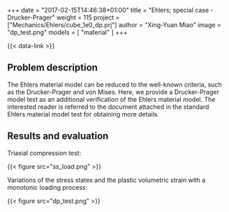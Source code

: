 +++
date = "2017-02-15T14:46:38+01:00"
title = "Ehlers; special case - Drucker-Prager"
weight = 115
project = ["Mechanics/Ehlers/cube_1e0_dp.prj"]
author = "Xing-Yuan Miao"
image = "dp_test.png"
models = [ "material" ]
+++

{{< data-link >}}

## Problem description

The Ehlers material model can be reduced to the well-known criteria, such as the Drucker-Prager and von Mises. Here, we provide a Drucker-Prager model test as an additional verification of the Ehlers material model. The interested reader is referred to the document attached in the standard Ehlers material model test for obtaining more details.

## Results and evaluation

Triaxial compression test:

{{< figure src="ss_load.png" >}}

Variations of the stress states and the plastic volumetric strain with a monotonic loading process:

{{< figure src="dp_test.png" >}}
